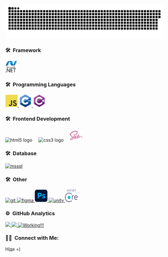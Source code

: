 <p align="center">
 <img width="600" src="assets/github-snake.svg" alt="snake"/>
</p>

### 🛠 &nbsp;Framework

<a href="https://dotnet.microsoft.com/" target="_blank" rel="noreferrer"> <img src="https://raw.githubusercontent.com/devicons/devicon/master/icons/dot-net/dot-net-original-wordmark.svg" alt="dotnet" width="40" height="40"/> </a>

### 🛠 &nbsp;Programming Languages

<a href="https://developer.mozilla.org/en-US/docs/Web/JavaScript" target="_blank" rel="noreferrer"> <img src="https://raw.githubusercontent.com/devicons/devicon/master/icons/javascript/javascript-original.svg" alt="javascript" width="40" height="40"/> </a>
  <a href="https://www.w3schools.com/cpp/" target="_blank" rel="noreferrer"> <img src="https://raw.githubusercontent.com/devicons/devicon/master/icons/cplusplus/cplusplus-original.svg" alt="cplusplus" width="40" height="40"/> </a>
  <a href="https://www.w3schools.com/cs/" target="_blank" rel="noreferrer"> <img src="https://raw.githubusercontent.com/devicons/devicon/master/icons/csharp/csharp-original.svg" alt="csharp" width="40" height="40"/> </a> 

  ### 🛠 &nbsp;Frontend Development

  <img src="https://cdn.jsdelivr.net/gh/devicons/devicon/icons/html5/html5-original.svg" height="40" alt="html5 logo"  />
  <img width="12" />
  <img src="https://cdn.jsdelivr.net/gh/devicons/devicon/icons/css3/css3-original.svg" height="40" alt="css3 logo"  />
  <img width="12" />
  <a href="https://sass-lang.com" target="_blank" rel="noreferrer"> <img src="https://raw.githubusercontent.com/devicons/devicon/master/icons/sass/sass-original.svg" alt="sass" width="40" height="40"/> </a>


### 🛠 &nbsp;Database

<a href="https://www.microsoft.com/en-us/sql-server" target="_blank" rel="noreferrer"> <img src="https://www.svgrepo.com/show/303229/microsoft-sql-server-logo.svg" alt="mssql" width="40" height="40"/> </a>

### 🛠 &nbsp;Other
<a href="https://git-scm.com/" target="_blank" rel="noreferrer"> <img src="https://www.vectorlogo.zone/logos/git-scm/git-scm-icon.svg" alt="git" width="40" height="40"/> </a>
<a href="https://www.figma.com/" target="_blank" rel="noreferrer"> <img src="https://www.vectorlogo.zone/logos/figma/figma-icon.svg" alt="figma" width="40" height="40"/> </a>
<a href="https://www.adobe.com/ua/products/photoshop.html" target="_blank" rel="noreferrer"> <img src="assets/photoshop.png" alt="photoshop" width="40" height="40"  background-color= "transparent"/>
<a href="https://unity.com/" target="_blank" rel="noreferrer"> <img src="https://www.vectorlogo.zone/logos/unity3d/unity3d-icon.svg" alt="unity" width="40" height="40"/> </a> 
<a href="https://dotnet.microsoft.com/en-us/apps/aspnet" target="_blank" rel="noreferrer"> <img src="assets/pngegg (1).png" alt="asp.net core" width="40" height="40"/> </a> 

### ⚙️ &nbsp;GitHub Analytics

<p>
<a href="https://github.com/rilking1">
  <img height="180em" src="https://github-readme-stats-eight-theta.vercel.app/api?username=rilking1&show_icons=true&theme=algolia&include_all_commits=true&count_private=true"/>
  <a href="https://github.com/rilking1">
    <img height="180em" src="https://github-readme-stats-eight-theta.vercel.app/api/top-langs/?username=rilking1&layout=compact&langs_count=8&theme=algolia"/>
<img alt="Working!!!" src="assets/rage_animated_sticker.gif"/>
</a>
</p>




### 🤝🏻 &nbsp;Connect with Me:
Ніде =)